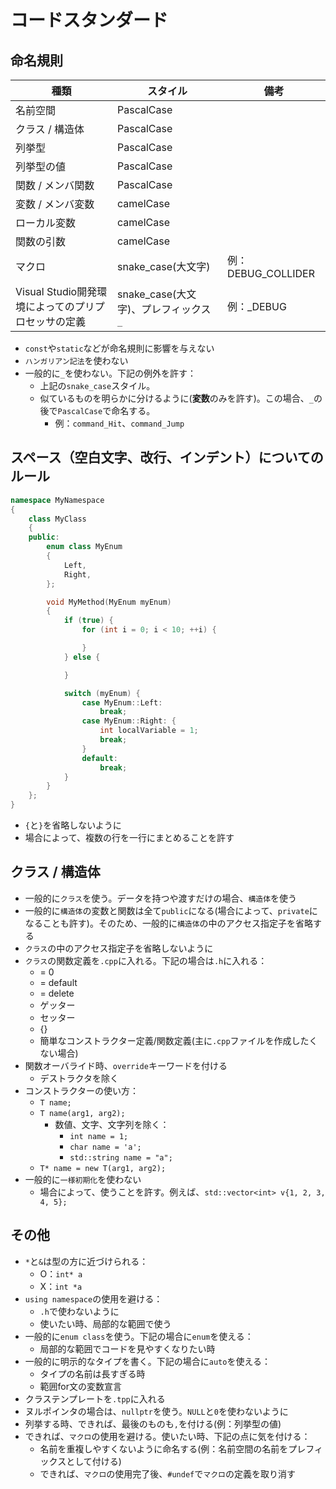 # コードスタンダード

## 命名規則

| 種類 | スタイル | 備考 |
| ---- | ---- | ---- |
| 名前空間 | PascalCase | |
| クラス / 構造体 | PascalCase | |
| 列挙型 | PascalCase | |
| 列挙型の値 | PascalCase | |
| 関数 / メンバ関数 | PascalCase | |
| 変数 / メンバ変数 | camelCase | |
| ローカル変数 | camelCase | |
| 関数の引数 | camelCase | |
| マクロ | snake_case(大文字) | 例：DEBUG_COLLIDER |
| Visual Studio開発環境によってのプリプロセッサの定義 | snake_case(大文字)、プレフィックス `_` | 例：_DEBUG |

* `const`や`static`などが命名規則に影響を与えない
* `ハンガリアン記法`を使わない
* 一般的に`_`を使わない。下記の例外を許す：
	* 上記の`snake_case`スタイル。
	* 似ているものを明らかに分けるように(**変数**のみを許す)。この場合、`_`の後で`PascalCase`で命名する。
		* 例：`command_Hit`、`command_Jump`

## スペース（空白文字、改行、インデント）についてのルール
``` cpp
namespace MyNamespace
{
	class MyClass
	{
	public:
		enum class MyEnum
		{
			Left,
			Right,
		};

		void MyMethod(MyEnum myEnum)
		{
			if (true) {
				for (int i = 0; i < 10; ++i) {

				}
			} else {

			}

			switch (myEnum) {
				case MyEnum::Left:
					break;
				case MyEnum::Right: {
					int localVariable = 1;
					break;
				}
				default:
					break;
			}
		}
	};
}
```

* `{`と`}`を省略しないように
* 場合によって、複数の行を一行にまとめることを許す

## クラス / 構造体

* 一般的に`クラス`を使う。データを持つや渡すだけの場合、`構造体`を使う
* 一般的に`構造体`の変数と関数は全て`public`になる(場合によって、`private`になることも許す)。そのため、一般的に`構造体`の中のアクセス指定子を省略する
* `クラス`の中のアクセス指定子を省略しないように
* `クラス`の関数定義を`.cpp`に入れる。下記の場合は`.h`に入れる：
	* = 0
	* = default
	* = delete
	* ゲッター
	* セッター
	* {}
	* 簡単なコンストラクター定義/関数定義(主に`.cpp`ファイルを作成したくない場合)
* 関数オーバライド時、`override`キーワードを付ける
	* デストラクタを除く
* コンストラクターの使い方：
	* `T name;`
	* `T name(arg1, arg2);`
		* 数値、文字、文字列を除く：
			* `int name = 1;`
			* `char name = 'a';`
			* `std::string name = "a";`
	* `T* name = new T(arg1, arg2);`
* 一般的に`一様初期化`を使わない
	* 場合によって、使うことを許す。例えば、`std::vector<int> v{1, 2, 3, 4, 5};`

## その他

* `*`と`&`は型の方に近づけられる：
	* O：`int* a`
	* X：`int *a`
* `using namespace`の使用を避ける：
	* `.h`で使わないように
	* 使いたい時、局部的な範囲で使う
* 一般的に`enum class`を使う。下記の場合に`enum`を使える：
	* 局部的な範囲でコードを見やすくなりたい時
* 一般的に明示的なタイプを書く。下記の場合に`auto`を使える：
	* タイプの名前は長すぎる時
	* 範囲for文の変数宣言
* クラステンプレートを`.tpp`に入れる
* ヌルポインタの場合は、`nullptr`を使う。`NULL`と`0`を使わないように
* 列挙する時、できれば、最後のものも`,`を付ける(例：列挙型の値)
* できれば、`マクロ`の使用を避ける。使いたい時、下記の点に気を付ける：
	* 名前を重複しやすくないように命名する(例：名前空間の名前をプレフィックスとして付ける)
	* できれば、`マクロ`の使用完了後、`#undef`で`マクロ`の定義を取り消す